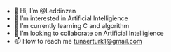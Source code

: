 - 👋 Hi, I’m @Leddinzen
- 👀 I’m interested in Artificial Intelligience
- 🌱 I’m currently learning C and algorithm
- 💞️ I’m looking to collaborate on Artificial Intelligience
- 📫 How to reach me tunaerturk1@gmail.com

<!---
Leddinzen/Leddinzen is a ✨ special ✨ repository because its `README.md` (this file) appears on your GitHub profile.
You can click the Preview link to take a look at your changes.
--->
